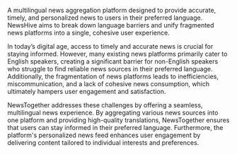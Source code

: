 A multilingual news aggregation platform designed to provide accurate, timely, and personalized news to users in their preferred language. NewsHive aims to break down language barriers and unify fragmented news platforms into a single, cohesive user experience.

In today’s digital age, access to timely and accurate news is crucial for staying informed. However, many existing news platforms primarily cater to English speakers, creating a significant barrier for non-English speakers who struggle to find reliable news sources in their preferred language. Additionally, the fragmentation of news platforms leads to inefficiencies, miscommunication, and a lack of cohesive news consumption, which ultimately hampers user engagement and satisfaction.

NewsTogether addresses these challenges by offering a seamless, multilingual news experience. By aggregating various news sources into one platform and providing high-quality translations, NewsTogether ensures that users can stay informed in their preferred language. Furthermore, the platform's personalized news feed enhances user engagement by delivering content tailored to individual interests and preferences.



